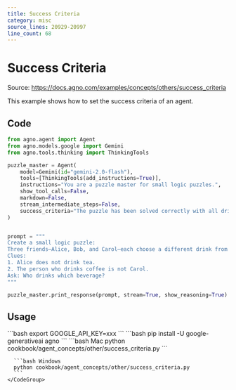 ```yaml
---
title: Success Criteria
category: misc
source_lines: 20929-20997
line_count: 68
---
```


# Success Criteria
Source: https://docs.agno.com/examples/concepts/others/success_criteria



This example shows how to set the success criteria of an agent.

## Code

```python cookbook/agent_concepts/other/success_criteria.py
from agno.agent import Agent
from agno.models.google import Gemini
from agno.tools.thinking import ThinkingTools

puzzle_master = Agent(
    model=Gemini(id="gemini-2.0-flash"),
    tools=[ThinkingTools(add_instructions=True)],
    instructions="You are a puzzle master for small logic puzzles.",
    show_tool_calls=False,
    markdown=False,
    stream_intermediate_steps=False,
    success_criteria="The puzzle has been solved correctly with all drinks uniquely assigned.",
)


prompt = """
Create a small logic puzzle:
Three friends—Alice, Bob, and Carol—each choose a different drink from tea, coffee, and milk.
Clues:
1. Alice does not drink tea.
2. The person who drinks coffee is not Carol.
Ask: Who drinks which beverage?
"""

puzzle_master.print_response(prompt, stream=True, show_reasoning=True)
```

## Usage

<Steps>
  <Snippet file="create-venv-step.mdx" />

  <Step title="Set your API key">
    ```bash
    export GOOGLE_API_KEY=xxx
    ```
  </Step>

  <Step title="Install libraries">
    ```bash
    pip install -U google-generativeai agno
    ```
  </Step>

  <Step title="Run Agent">
    <CodeGroup>
      ```bash Mac
      python cookbook/agent_concepts/other/success_criteria.py
      ```

      ```bash Windows
      python cookbook/agent_concepts/other/success_criteria.py
      ```
    </CodeGroup>
  </Step>
</Steps>


